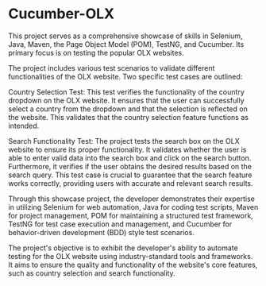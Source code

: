 # Cucumber-OLX
This project serves as a comprehensive showcase of skills in Selenium, Java, Maven, the Page Object Model (POM), TestNG, and Cucumber. Its primary focus is on testing the popular OLX websites.

The project includes various test scenarios to validate different functionalities of the OLX website. Two specific test cases are outlined:

Country Selection Test:
This test verifies the functionality of the country dropdown on the OLX website. It ensures that the user can successfully select a country from the dropdown and that the selection is reflected on the website. This validates that the country selection feature functions as intended.

Search Functionality Test:
The project tests the search box on the OLX website to ensure its proper functionality. It validates whether the user is able to enter valid data into the search box and click on the search button. Furthermore, it verifies if the user obtains the desired results based on the search query. This test case is crucial to guarantee that the search feature works correctly, providing users with accurate and relevant search results.

Through this showcase project, the developer demonstrates their expertise in utilizing Selenium for web automation, Java for coding test scripts, Maven for project management, POM for maintaining a structured test framework, TestNG for test case execution and management, and Cucumber for behavior-driven development (BDD) style test scenarios.

The project's objective is to exhibit the developer's ability to automate testing for the OLX website using industry-standard tools and frameworks. It aims to ensure the quality and functionality of the website's core features, such as country selection and search functionality. 
